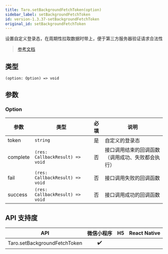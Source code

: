 ```yaml
---
title: Taro.setBackgroundFetchToken(option)
sidebar_label: setBackgroundFetchToken
id: version-1.3.37-setBackgroundFetchToken
original_id: setBackgroundFetchToken
---
```


设置自定义登录态，在周期性拉取数据时带上，便于第三方服务器验证请求合法性

> [参考文档](https://developers.weixin.qq.com/miniprogram/dev/api/storage/background-fetch/wx.setBackgroundFetchToken.html)

## 类型

```tsx
(option: Option) => void
```

## 参数

### Option

| 参数 | 类型 | 必填 | 说明 |
| --- | --- | :---: | --- |
| token | `string` | 是 | 自定义的登录态 |
| complete | `(res: CallbackResult) => void` | 否 | 接口调用结束的回调函数（调用成功、失败都会执行） |
| fail | `(res: CallbackResult) => void` | 否 | 接口调用失败的回调函数 |
| success | `(res: CallbackResult) => void` | 否 | 接口调用成功的回调函数 |

## API 支持度

| API | 微信小程序 | H5 | React Native |
| :---: | :---: | :---: | :---: |
| Taro.setBackgroundFetchToken | ✔️ |  |  |
